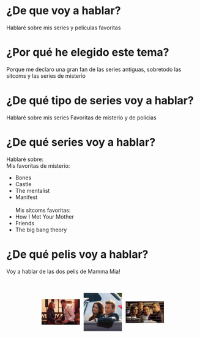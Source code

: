 # ¿De que voy a hablar?
Hablaré sobre mis series y películas favoritas
# ¿Por qué he elegido este tema?
Porque me declaro una gran fan de las series antiguas, sobretodo las sitcoms y las series de misterio
# ¿De qué tipo de series voy a hablar?
Hablaré sobre mis series Favoritas de misterio y de policias
# ¿De qué series voy a hablar?
Hablaré sobre:<br/>
Mis favoritas de misterio:
  - Bones
  - Castle
  - The mentalist
  - Manifest <br/><br/>
  Mis sitcoms favoritas:
  - How I Met Your Mother
  - Friends
  - The big bang theory
# ¿De qué pelis voy a hablar?
Voy a hablar de las dos pelis de Mamma Mia! <br/>
<br/><br/>
<div style="display: flex; justify-content: center; align-items: center; gap: 10px;">
  <img src="Bonesbooth.jpg" alt="Izquierda" style="width: 100px;">
  <img src="mentalist.jpg" alt="Centro" style="width: 100px;">
  <img src="castle.jpg" alt="Derecha" style="width: 100px;">
</div>


